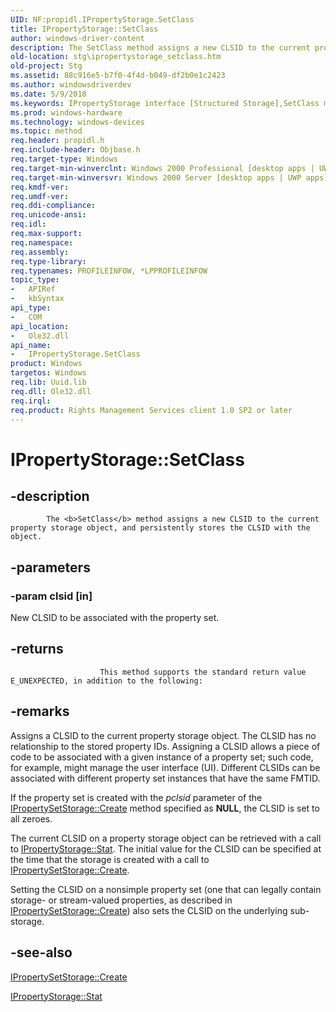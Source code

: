 ```yaml
---
UID: NF:propidl.IPropertyStorage.SetClass
title: IPropertyStorage::SetClass
author: windows-driver-content
description: The SetClass method assigns a new CLSID to the current property storage object, and persistently stores the CLSID with the object.
old-location: stg\ipropertystorage_setclass.htm
old-project: Stg
ms.assetid: 88c916e5-b7f0-4f4d-b049-df2b0e1c2423
ms.author: windowsdriverdev
ms.date: 5/9/2018
ms.keywords: IPropertyStorage interface [Structured Storage],SetClass method, IPropertyStorage.SetClass, IPropertyStorage::SetClass, SetClass, SetClass method [Structured Storage], SetClass method [Structured Storage],IPropertyStorage interface, _stg_ipropertystorage_setclass, propidl/IPropertyStorage::SetClass, stg.ipropertystorage_setclass
ms.prod: windows-hardware
ms.technology: windows-devices
ms.topic: method
req.header: propidl.h
req.include-header: Objbase.h
req.target-type: Windows
req.target-min-winverclnt: Windows 2000 Professional [desktop apps | UWP apps]
req.target-min-winversvr: Windows 2000 Server [desktop apps | UWP apps]
req.kmdf-ver: 
req.umdf-ver: 
req.ddi-compliance: 
req.unicode-ansi: 
req.idl: 
req.max-support: 
req.namespace: 
req.assembly: 
req.type-library: 
req.typenames: PROFILEINFOW, *LPPROFILEINFOW
topic_type:
-	APIRef
-	kbSyntax
api_type:
-	COM
api_location:
-	Ole32.dll
api_name:
-	IPropertyStorage.SetClass
product: Windows
targetos: Windows
req.lib: Uuid.lib
req.dll: Ole32.dll
req.irql: 
req.product: Rights Management Services client 1.0 SP2 or later
---
```


# IPropertyStorage::SetClass


## -description



			The <b>SetClass</b> method assigns a new CLSID to the current property storage object, and persistently stores the CLSID with the object.


## -parameters




### -param clsid [in]

New CLSID to be associated with the property set.


## -returns




						This method supports the standard return value E_UNEXPECTED, in addition to the following:




## -remarks



Assigns a CLSID to the current property storage object. The CLSID has no relationship to the stored property IDs. Assigning a CLSID allows a piece of code to be associated with a given instance of a property set; such code, for example, might manage the user interface (UI). Different CLSIDs can be associated with different property set instances that have the same FMTID.

If the property set is created with the <i>pclsid</i> parameter of the <a href="https://msdn.microsoft.com/9307788d-bce6-4025-8043-8b68e874a62b">IPropertySetStorage::Create</a> method specified as <b>NULL</b>, the CLSID is set to all zeroes.

The current CLSID on a property storage object can be retrieved with a call to 
<a href="https://msdn.microsoft.com/46985c49-cb9b-4f67-8dff-e6fad9e188da">IPropertyStorage::Stat</a>. The initial value for the CLSID can be specified at the time that the storage is created with a call to <a href="https://msdn.microsoft.com/9307788d-bce6-4025-8043-8b68e874a62b">IPropertySetStorage::Create</a>.

Setting the CLSID on a nonsimple property set (one that can legally contain storage- or stream-valued properties, as described in <a href="https://msdn.microsoft.com/9307788d-bce6-4025-8043-8b68e874a62b">IPropertySetStorage::Create</a>) also sets the CLSID on the underlying sub-storage.




## -see-also




<a href="https://msdn.microsoft.com/9307788d-bce6-4025-8043-8b68e874a62b">IPropertySetStorage::Create</a>



<a href="https://msdn.microsoft.com/46985c49-cb9b-4f67-8dff-e6fad9e188da">IPropertyStorage::Stat</a>
 

 


